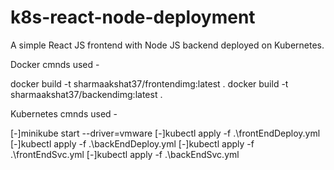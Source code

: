 # k8s-react-node-deployment
A simple React JS frontend with Node JS backend deployed on Kubernetes.

Docker cmnds used -

docker build -t sharmaakshat37/frontendimg:latest .
docker build -t sharmaakshat37/backendimg:latest .

Kubernetes cmnds used -

[-]minikube start --driver=vmware
[-]kubectl apply -f .\frontEndDeploy.yml
[-]kubectl apply -f .\backEndDeploy.yml
[-]kubectl apply -f .\frontEndSvc.yml
[-]kubectl apply -f .\backEndSvc.yml
